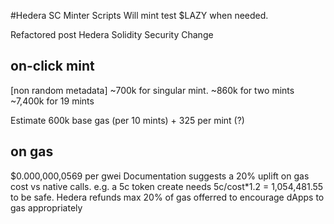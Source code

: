 #Hedera SC Minter Scripts
Will mint test $LAZY when needed.

Refactored post Hedera Solidity Security Change

## on-click mint
[non random metadata]
~700k for singular mint.
~860k for two mints
~7,400k for 19 mints

Estimate 600k base gas (per 10 mints) + 325 per mint (?)

## on gas
$0.000,000,0569 per gwei
Documentation suggests a 20% uplift on gas cost vs native calls.
e.g. a 5c token create needs 5c/cost*1.2 = 1,054,481.55 to be safe. 
Hedera refunds max 20% of gas offerred to encourage dApps to gas appropriately